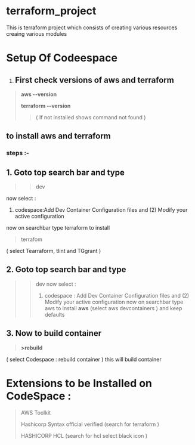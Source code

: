 # terraform_project
This is terraform project which consists of creating various resources creaing various modules 


# Setup Of Codeespace 
1. ## First check versions of aws and terraform
> **aws --version**
> 
> **terraform --version**
> 
> > ( If not installed shows command not found )

## to install aws and terraform
### steps :-  
## 1. Goto top search bar and type
> >dev
> >
now select :   
1) codespace:Add Dev Container Configuration files and (2) Modify your active configuration
 
now on searchbar type terraform to install
>  terrafom
> 
( select Tearraform, tlint and TGgrant )


## 2. Goto top search bar and type
> >dev
> >now select :
> >1) codespace : Add Dev Container Configuration files and (2) Modify your active configuration
now on searchbar type aws to install
> **aws**
(select aws devcontainers ) and keep defaults
## 3. Now to build container
>  **>rebuild**
>  >
( select Codespace : rebuild container ) this will build container

# Extensions to be Installed on CodeSpace :
> AWS Toolkit
> 
> Hashicorp Syntax official verified (search for terraform )
> 
> HASHICORP HCL (search for hcl select black icon )

